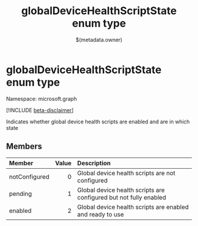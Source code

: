 ﻿---
title: "globalDeviceHealthScriptState enum type"
description: "Indicates whether global device health scripts are enabled and are in which state"
localization_priority: Normal
author: "$(metadata.owner)"
ms.prod: ""
doc_type: enumPageType
---

# globalDeviceHealthScriptState enum type

Namespace: microsoft.graph

[!INCLUDE [beta-disclaimer](../../includes/beta-disclaimer.md)]

Indicates whether global device health scripts are enabled and are in which state

## Members

| Member        | Value | Description                                                       |
| :------------ | ----: | :---------------------------------------------------------------- |
| notConfigured | 0     | Global device health scripts are not configured                   |
| pending       | 1     | Global device health scripts are configured but not fully enabled |
| enabled       | 2     | Global device health scripts are enabled and ready to use         |